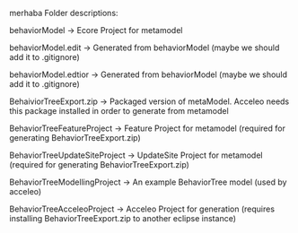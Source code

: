 merhaba
Folder descriptions:

behaviorModel -> Ecore Project for metamodel

behaviorModel.edit -> Generated from behaviorModel (maybe we should add it to .gitignore)

behaviorModel.edtior -> Generated from behaviorModel (maybe we should add it to .gitignore)


BehaiviorTreeExport.zip -> Packaged version of metaModel. Acceleo needs this package installed in order to generate from metamodel


BehaviorTreeFeatureProject -> Feature Project for metamodel (required for generating BehaviorTreeExport.zip)

BehaviorTreeUpdateSiteProject -> UpdateSite Project for metamodel (required for generating BehaviorTreeExport.zip)


BehaviorTreeModellingProject -> An example BehaviorTree model (used by acceleo)


BehaviorTreeAcceleoProject -> Acceleo Project for generation (requires installing BehaviorTreeExport.zip to another eclipse instance)